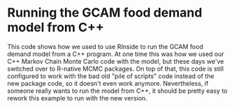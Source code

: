 # Running the GCAM food demand model from C++

This code shows how we used to use RInside to run the GCAM food demand
model from a C++ program.  At one time this was how we used our C++
Markov Chain Monte Carlo code with the model, but these days we've
switched over to R-native MCMC packages.  On top of that, this code is
still configured to work with the bad old "pile of scripts" code
instead of the new package code, so it doesn't even work anymore.
Nevertheless, if someone really wants to run the model from C++, it
should be pretty easy to rework this example to run with the new
version.

